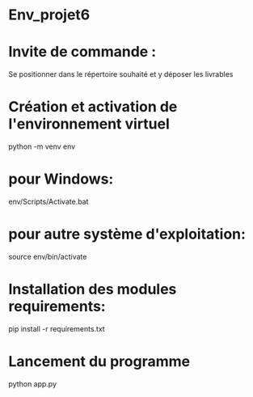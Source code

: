 # Env_projet6
# Invite de commande :

Se positionner dans le répertoire souhaité et y déposer les livrables


# Création et activation de l'environnement virtuel

python -m venv env

# pour Windows:

env/Scripts/Activate.bat

# pour autre système d'exploitation:

source env/bin/activate

# Installation des modules requirements:

pip install -r requirements.txt

# Lancement du programme

python app.py